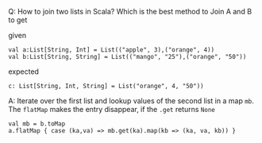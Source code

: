 Q: How to join two lists in Scala? Which is the best method to Join A and B to get

given
```
val a:List[String, Int] = List(("apple", 3),("orange", 4))
val b:List[String, String] = List(("mango", "25"),("orange", "50"))
```
expected

```
c: List[String, Int, String] = List("orange", 4, "50"))
```

A: Iterate over the first list and lookup values of the second list in a map `mb`.
The `flatMap` makes the entry disappear, if the `.get` returns `None`

```
val mb = b.toMap
a.flatMap { case (ka,va) => mb.get(ka).map(kb => (ka, va, kb)) }
```
